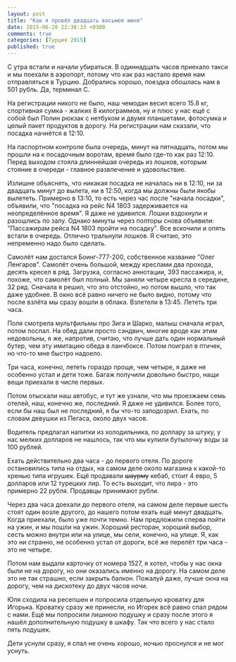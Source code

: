 ```yaml
---
layout: post
title: "Как я провёл двадцать восьмое июня"
date: 2015-06-28 22:38:33 +0300
comments: true
categories: [Турция 2015]
published: true
---
```

С утра встали и начали убираться. В одиннадцать часов приехало такси и мы поехали в аэропорт, потому что как раз настало время нам отправляться в Турцию. Добрались хорошо, поездка обошлась нам в 501 рубль. Да, терминал С.

На регистрации никого не было, наш чемодан весил всего 15.8 кг, спортивная сумка - жалких 8 килограммов, ну и плюс у нас ещё с собой был Полин рюкзак с нетбуком и двумя планшетами, фотосумка и целый пакет продуктов в дорогу. На регистрации нам сказали, что посадка начнётся в 12:10.

На паспортном контроле была очередь, минут на пятнадцать, потом мы прошли на к посадочным воротам, время было где-то как раз 12:10. Перед выходом стояла длиннейшая очередь из лошков, которым стояние в очереди - главное развлечение и удовольствие.

Излишне объяснять, что никакая посадка не началась ни в 12:10, ни за двадцать минут до вылета, ни в 12:50, когда мы должны были якобы вылететь. Примерно  в 13:10, то есть через час после "начала посадки", объявили, что "посадка на рейс N4 1803 задерживается на неопределённое время". Я даже не удивился. Лошки вздохнули и разошлись по залу. Однако минуты через полторы снова объявили: "Пассажирам рейса N4 1803 пройти на посадку". Все вскочили и опять встали в очередь. Отлично тральнули лошков. Я считаю, это непременно надо было сделать.

Самолёт нам достался Боинг-777-200, собственное название "Олег Ленгаров". Самолёт очень большой, между креслами два прохода, десять кресел в ряд. Загрузка, согласно аннотации, 393 пассажира, и, похоже, что самолёт был полный. Мы заняли четыре кресла в середине, 32 ряд. Сначала я решил, что это отстойно, но потом вышло, что так даже удобнее. В окно всё равно ничего не было видно, потому что после взлёта мы сразу вошли в облака. Взлетели в 13:45. Лететь три часа.

Поля смотрела мультфильмы про Зига и Шарко, малыш сначала играл, потом поспал. На обед дали просто сэндвич, многие вроде как этим недовольны, я же, напротив, считаю, что лучше дать один нормальный бутер, чем эту имитацию обеда в ланчбоксе. Потом поиграл в птичек, но что-то мне быстро надоело.

Три часа, конечно, лететь гораздо проще, чем четыре, я даже не особенно устал и дети тоже. Багаж получили довольно быстро, нащи вещи приехали в числе первых.

Потом отыскали наш автобус, и тут же узнали, что мы проезжаем семь отелей, наш, конечно же, последний. Я даже не удивился. Более того, если бы наш был не последний, я бы что-то заподозрил. Ехать, по словам девушки из Пегаса, около двух часов.

Водитель предлагал напитки из холодильника, по доллару за штуку, у нас мелких долларов не нашлось, так что мы купили бутылочку воды за 100 рублей.

Ехать действительно два часа - до первого отеля. По дороге остановились типа на отдых, на самом деле около магазина к какой-то хренью типа игрушек. Ещё продавали ~~шаурму~~ кебаб, стоит 4 евро, 5 долларов или 12 турецких лир. То есть выходит, что лира - это примерно 22 рубля. Продавцы принимают рубли.

Через два часа доехали до первого отеля, на самом деле первые шесть стоят один возле другого, до нашего потом ехать ещё минут двадцать. Когда приехали, было уже почти темно. Нам предложили сперва пойти на ужин, и мы пошли на ужин. Хороший ресторан, хороший выбор, сесть можно внутри или на улице, мы сели, конечно, на улице. Я, как это ни странно, не особенно устал от дороги, всё же перелёт три часа - это не четыре.

Потом нам выдали карточку от номера 1527, я хотел, чтобы у нас окна были не на дорогу, но они оказались именно на дорогу. На самом деле это не так страшно, если закрыть балкон. Пожалуй даже, лучше окна на дорогу, чем на дискотеку до двух часов ночи.

Юля сходила на ресепшен и попросила отдельную кроватку для Игорька. Кроватку сразу же принесли, но Игорек всё равно спал рядом с нами. Ещё мы попросили лишнюю подушку и сразу после этого я нашёл дополнительную подушку в шкафу. Так что всего у нас стало пять подушек.

Дети уснули сразу, я спал не очень хорошо, ночью проснулся и не мог уснуть.



